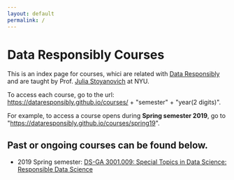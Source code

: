```yaml
---
layout: default
permalink: /
---
```


# Data Responsibly Courses

This is an index page for courses, whici are related with [Data Responsibly](https://dataresponsibly.github.io/) and are taught by Prof. [Julia Stoyanovich](http://stoyanovich.org/) at NYU. 

To access each course, go to the url: https://dataresponsibly.github.io/courses/ + "semester" + "year(2 digits)".

For example, to access a course opens during **Spring semester 2019**, go to "https://dataresponsibly.github.io/courses/spring19".

## Past or ongoing courses can be found below.

* 2019 Spring semester: [DS-GA 3001.009: Special Topics in Data Science:<br> Responsible Data Science](https://dataresponsibly.github.io/courses/spring19)




